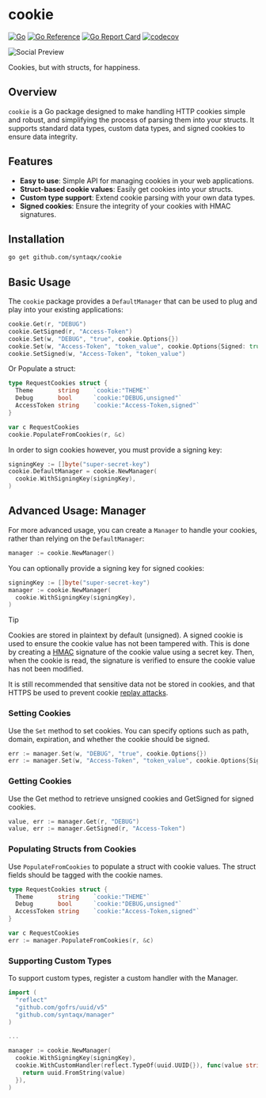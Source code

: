 # cookie

[![Go](https://github.com/syntaqx/cookie/actions/workflows/go.yml/badge.svg)](https://github.com/syntaqx/cookie/actions/workflows/go.yml)
[![Go Reference](https://pkg.go.dev/badge/github.com/syntaqx/cookie.svg)](https://pkg.go.dev/github.com/syntaqx/cookie)
[![Go Report Card](https://goreportcard.com/badge/github.com/syntaqx/cookie)](https://goreportcard.com/report/github.com/syntaqx/cookie)
[![codecov](https://codecov.io/gh/syntaqx/cookie/graph/badge.svg?token=2YEeUinfQe)](https://codecov.io/gh/syntaqx/cookie)

![Social Preview](./.github/repository-open-graph-template.png)

Cookies, but with structs, for happiness.

## Overview

`cookie` is a Go package designed to make handling HTTP cookies simple and
robust, and simplifying the process of parsing them into your structs. It
supports standard data types, custom data types, and signed cookies to ensure
data integrity.

## Features

- **Easy to use**: Simple API for managing cookies in your web applications.
- **Struct-based cookie values**: Easily get cookies into your structs.
- **Custom type support**: Extend cookie parsing with your own data types.
- **Signed cookies**: Ensure the integrity of your cookies with HMAC signatures.

## Installation

```bash
go get github.com/syntaqx/cookie
```

## Basic Usage

The `cookie` package provides a `DefaultManager` that can be used to plug and
play into your existing applications:

```go
cookie.Get(r, "DEBUG")
cookie.GetSigned(r, "Access-Token")
cookie.Set(w, "DEBUG", "true", cookie.Options{})
cookie.Set(w, "Access-Token", "token_value", cookie.Options{Signed: true})
cookie.SetSigned(w, "Access-Token", "token_value")
```

Or Populate a struct:

```go
type RequestCookies struct {
  Theme       string    `cookie:"THEME"`
  Debug       bool      `cookie:"DEBUG,unsigned"`
  AccessToken string    `cookie:"Access-Token,signed"`
}

var c RequestCookies
cookie.PopulateFromCookies(r, &c)
```

In order to sign cookies however, you must provide a signing key:

```go
signingKey := []byte("super-secret-key")
cookie.DefaultManager = cookie.NewManager(
  cookie.WithSigningKey(signingKey),
)
```

## Advanced Usage: Manager

For more advanced usage, you can create a `Manager` to handle your cookies,
rather than relying on the `DefaultManager`:

```go
manager := cookie.NewManager()
```

You can optionally provide a signing key for signed cookies:

```go
signingKey := []byte("super-secret-key")
manager := cookie.NewManager(
  cookie.WithSigningKey(signingKey),
)
```

> [!TIP]
> Cookies are stored in plaintext by default (unsigned). A signed cookie is used
> to ensure the cookie value has not been tampered with. This is done by
> creating a [HMAC][] signature of the cookie value using a secret key. Then,
> when the cookie is read, the signature is verified to ensure the cookie value
> has not been modified.
>
> It is still recommended that sensitive data not be stored in cookies, and that
> HTTPS be used to prevent cookie [replay attacks][].

[HMAC]: https://en.wikipedia.org/wiki/HMAC
[replay attacks]: https://en.wikipedia.org/wiki/Replay_attack

### Setting Cookies

Use the `Set` method to set cookies. You can specify options such as path,
domain, expiration, and whether the cookie should be signed.

```go
err := manager.Set(w, "DEBUG", "true", cookie.Options{})
err := manager.Set(w, "Access-Token", "token_value", cookie.Options{Signed: true})
```

### Getting Cookies

Use the Get method to retrieve unsigned cookies and GetSigned for signed cookies.

```go
value, err := manager.Get(r, "DEBUG")
value, err := manager.GetSigned(r, "Access-Token")
```

### Populating Structs from Cookies

Use `PopulateFromCookies` to populate a struct with cookie values. The struct
fields should be tagged with the cookie names.

```go
type RequestCookies struct {
  Theme       string    `cookie:"THEME"`
  Debug       bool      `cookie:"DEBUG,unsigned"`
  AccessToken string    `cookie:"Access-Token,signed"`
}

var c RequestCookies
err := manager.PopulateFromCookies(r, &c)
```

### Supporting Custom Types

To support custom types, register a custom handler with the Manager.

```go
import (
  "reflect"
  "github.com/gofrs/uuid/v5"
  "github.com/syntaqx/manager"
)

...

manager := cookie.NewManager(
  cookie.WithSigningKey(signingKey),
  cookie.WithCustomHandler(reflect.TypeOf(uuid.UUID{}), func(value string) (interface{}, error) {
    return uuid.FromString(value)
  }),
)
```
